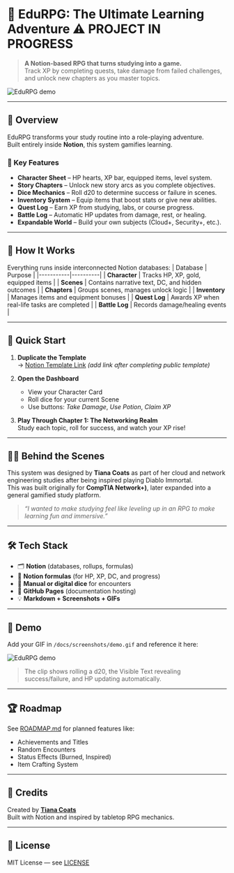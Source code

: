 # 🎲 EduRPG: The Ultimate Learning Adventure ⚠️ PROJECT IN PROGRESS

> **A Notion-based RPG that turns studying into a game.**  
> Track XP by completing quests, take damage from failed challenges, and unlock new chapters as you master topics.

![EduRPG demo](docs/screenshots/rpgdemo.gif)

---

## 🌟 Overview

EduRPG transforms your study routine into a role-playing adventure.  
Built entirely inside **Notion**, this system gamifies learning. 

### 🧠 Key Features
- **Character Sheet** – HP hearts, XP bar, equipped items, level system.  
- **Story Chapters** – Unlock new story arcs as you complete objectives.  
- **Dice Mechanics** – Roll d20 to determine success or failure in scenes.  
- **Inventory System** – Equip items that boost stats or give new abilities.  
- **Quest Log** – Earn XP from studying, labs, or course progress.  
- **Battle Log** – Automatic HP updates from damage, rest, or healing.  
- **Expandable World** – Build your own subjects (Cloud+, Security+, etc.).  

---

## 🧩 How It Works

Everything runs inside interconnected Notion databases:
| Database | Purpose |
|-----------|----------|
| **Character** | Tracks HP, XP, gold, equipped items |
| **Scenes** | Contains narrative text, DC, and hidden outcomes |
| **Chapters** | Groups scenes, manages unlock logic |
| **Inventory** | Manages items and equipment bonuses |
| **Quest Log** | Awards XP when real-life tasks are completed |
| **Battle Log** | Records damage/healing events |

---

## 🚀 Quick Start

1. **Duplicate the Template**  
   → [Notion Template Link](#) *(add link after completing public template)*

2. **Open the Dashboard**  
   - View your Character Card  
   - Roll dice for your current Scene  
   - Use buttons: *Take Damage*, *Use Potion*, *Claim XP*

3. **Play Through Chapter 1: The Networking Realm**  
   Study each topic, roll for success, and watch your XP rise!

---

## 🧙‍♀️ Behind the Scenes

This system was designed by **Tiana Coats** as part of her cloud and network engineering studies after being inspired playing Diablo Immortal.  
This was built originally for **CompTIA Network+)**, later expanded into a general gamified study platform.

> *“I wanted to make studying feel like leveling up in an RPG to make learning fun and immersive.”*

---

## 🛠️ Tech Stack
- 🗂️ **Notion** (databases, rollups, formulas)
- 🧮 **Notion formulas** (for HP, XP, DC, and progress)
- 🎲 **Manual or digital dice** for encounters
- 🧰 **GitHub Pages** (documentation hosting)
- 💡 **Markdown + Screenshots + GIFs**

---

## 🎥 Demo

Add your GIF in `/docs/screenshots/demo.gif` and reference it here:

![EduRPG demo](docs/screenshots/demo.gif)

> The clip shows rolling a d20, the Visible Text revealing success/failure, and HP updating automatically.

---

## 🏆 Roadmap
See [ROADMAP.md](ROADMAP.md) for planned features like:
- Achievements and Titles
- Random Encounters
- Status Effects (Burned, Inspired)
- Item Crafting System

---

## 🙌 Credits
Created by [**Tiana Coats**](https://www.linkedin.com/in/tiana-coats-78618725a/)  
Built with Notion and inspired by tabletop RPG mechanics.  

---

## 📜 License
MIT License — see [LICENSE](LICENSE)
